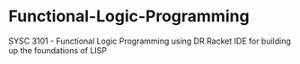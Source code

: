 # Functional-Logic-Programming
SYSC 3101 -  Functional Logic Programming using DR Racket IDE for building up the foundations of LISP
